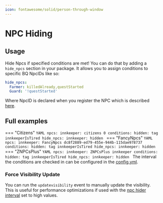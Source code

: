 ```yaml
---
icon: fontawesome/solid/person-through-window
---
```


# NPC Hiding

## Usage
Hide Npcs if specified conditions are met!
You can do that by adding a `hide_npcs` section in your package. 
It allows you to assign conditions to specific BQ NpcIDs like so:

```YAML
hide_npcs:
  Farmer: killedAlready,questStarted
  Guard: '!questStarted'
```

Where NpcID is declared when you register the NPC which is described [here](../../Features/Npcs.md#provided-integrations).
## Full examples
=== "Citizens"
      ```YAML
      npcs:
        innkeeper: citizens 0
      conditions:
        hidden: tag innkeeperIsTired
      hide_npcs:
        innkeeper: hidden
      ```
=== "FancyNpcs"
      ```YAML
      npcs:
        innkeeper: FancyNpcs dc8f2889-ed79-455e-944b-115dae978737
      conditions:
        hidden: tag innkeeperIsTired
      hide_npcs:
        innkeeper: hidden
      ```
=== "ZNPCsPlus"
      ```YAML
      npcs:
        innkeeper: ZNPCsPlus innkeeper
      conditions:
        hidden: tag innkeeperIsTired
      hide_npcs:
        innkeeper: hidden
      ```
The interval the conditions are checked in can be configured in the [config.yml](../../Configuration/Configuration.md#npc-hider-interval).

### Force Visibility Update
You can run the `updatevisibility` event to manually update the visibility. This is useful for performance optimizations
if used with the [npc hider interval](../../Configuration/Configuration.md#npc-hider-interval) set to high values.

